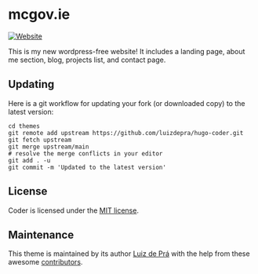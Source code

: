 # mcgov.ie

[![Website](https://img.shields.io/website?label=mcgov.ie&style=for-the-badge&url=https%3A%2F%2Fcodestackr.com)](https://mcgov.ie)

This is my new wordpress-free website! It includes a landing page, about me section, blog, projects list, and contact page.

## Updating

Here is a git workflow for updating your fork (or downloaded copy) to the latest version:

```console
cd themes
git remote add upstream https://github.com/luizdepra/hugo-coder.git
git fetch upstream
git merge upstream/main
# resolve the merge conflicts in your editor
git add . -u
git commit -m 'Updated to the latest version'
```

## License

Coder is licensed under the [MIT license](https://github.com/mcgovman/mcgov.ie/blob/master/LICENSE).

## Maintenance

This theme is maintained by its author [Luiz de Prá](https://github.com/luizdepra) with the help from these awesome [contributors](https://github.com/luizdepra/hugo-coder/blob/master/CONTRIBUTORS.md).
